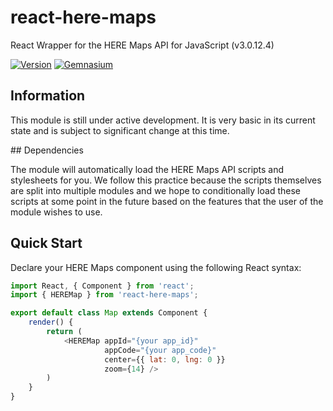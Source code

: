# react-here-maps

React Wrapper for the HERE Maps API for JavaScript (v3.0.12.4)

[![Version][npm-image]][npm-url] [![Gemnasium][gemnasium-image]][gemnasium-url]

## Information

This module is still under active development. It is very basic in its current state and is subject to significant change at this time.

## Dependencies

The module will automatically load the HERE Maps API scripts and stylesheets for you. We follow this practice because the scripts themselves are split into multiple modules and we hope to conditionally load these scripts at some point in the future based on the features that the user of the module wishes to use.

## Quick Start

Declare your HERE Maps component using the following React syntax:

```js
import React, { Component } from 'react';
import { HEREMap } from 'react-here-maps';

export default class Map extends Component {
    render() {
        return (
            <HEREMap appId="{your app_id}"
                     appCode="{your app_code}"
                     center={{ lat: 0, lng: 0 }}
                     zoom={14} />
        )
    }
}
```

[npm-image]: https://img.shields.io/npm/v/react-here-maps.svg?style=flat-square
[npm-url]: https://www.npmjs.com/package/react-here-maps

[gemnasium-image]: https://img.shields.io/gemansium/Josh-ES/react-herre-maps.svg?style=flat-square
[gemnasium-url]: https://gemnasium.com/Josh-ES/react-here-maps

